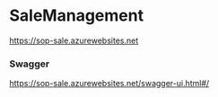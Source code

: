# SaleManagement
https://sop-sale.azurewebsites.net

### Swagger
https://sop-sale.azurewebsites.net/swagger-ui.html#/
